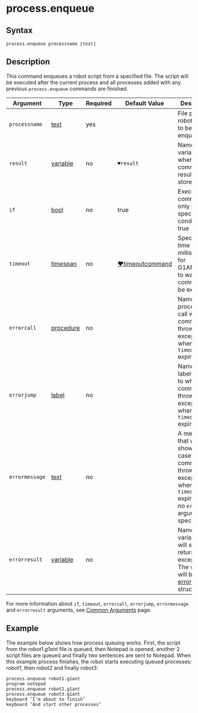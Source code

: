 # process.enqueue

## Syntax

```G1ANT
process.enqueue processname ⟦text⟧
```

## Description

This command enqueues a robot script from a specified file. The script will be executed after the current process and all processes added with any previous `process.enqueue` commands are finished.

| Argument | Type | Required | Default Value | Description |
| -------- | ---- | -------- | ------------- | ----------- |
|`processname`| [text](https://manual.g1ant.com/link/G1ANT.Language/G1ANT.Language/Structures/TextStructure.md) | yes |  | File path to a robot script to be enqueued |
| `result`       | [variable](https://manual.g1ant.com/link/G1ANT.Language/G1ANT.Language/Structures/VariableStructure.md) | no       | `♥result`                                                   | Name of a variable where the command's result will be stored |
| `if`           | [bool](https://manual.g1ant.com/link/G1ANT.Language/G1ANT.Language/Structures/BooleanStructure.md) | no       | true                                                        | Executes the command only if a specified condition is true   |
| `timeout`      | [timespan](https://manual.g1ant.com/link/G1ANT.Language/G1ANT.Language/Structures/TimeSpanStructure.md) | no       | [♥timeoutcommand](G1ANT.Language/G1ANT.Addon.Core/Variables/TimeoutCommandVariable.md) | Specifies time in milliseconds for G1ANT.Robot to wait for the command to be executed |
| `errorcall`    | [procedure](https://manual.g1ant.com/link/G1ANT.Language/G1ANT.Language/Structures/ProcedureStructure.md) | no       |                                                             | Name of a procedure to call when the command throws an exception or when a given `timeout` expires |
| `errorjump`    | [label](https://manual.g1ant.com/link/G1ANT.Language/G1ANT.Language/Structures/LabelStructure.md) | no       |                                                             | Name of the label to jump to when the command throws an exception or when a given `timeout` expires |
| `errormessage` | [text](https://manual.g1ant.com/link/G1ANT.Language/G1ANT.Language/Structures/TextStructure.md) | no       |                                                             | A message that will be shown in case the command throws an exception or when a given `timeout` expires, and no `errorjump` argument is specified |
| `errorresult`  | [variable](https://manual.g1ant.com/link/G1ANT.Language/G1ANT.Language/Structures/VariableStructure.md) | no       |                                                             | Name of a variable that will store the returned exception. The variable will be of [error](G1ANT.Language/G1ANT.Language/Structures/ErrorStructure.md) structure  |

For more information about `if`, `timeout`, `errorcall`, `errorjump`, `errormessage` and `errorresult` arguments, see [Common Arguments](https://manual.g1ant.com/link/G1ANT.Manual/appendices/common-arguments.md) page.

## Example

The example below shows how process queuing works. First, the script from the *robot1.g1ant* file is queued, then Notepad is opened, another 2 script files are queued and finally two sentences are sent to Notepad. When this example process finishes, the robot starts executing queued processes: *robot1*, then *robot2* and finally *robot3*:

```G1ANT
process.enqueue robot1.g1ant
program notepad
process.enqueue robot2.g1ant
process.enqueue robot3.g1ant
keyboard ‴I'm about to finish‴
keyboard ‴And start other processes‴
```
